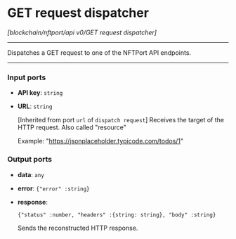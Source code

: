 # GET request dispatcher

_[blockchain/nftport/api v0/GET request dispatcher]_

---

Dispatches a GET request to one of the NFTPort API endpoints.  

---

### Input ports

* __API key__: ` string `


* __URL__: ` string `

    [Inherited from port `url` of `dispatch request`] 
    Receives the target of the HTTP request. Also called "resource" 
    
    Example:
    "https://jsonplaceholder.typicode.com/todos/1"

### Output ports

* __data__: ` any `


* __error__: ` {"error" :string} `


* __response__: 
    ```
    {"status" :number, "headers" :{string: string}, "body" :string}
    ```

    Sends the reconstructed HTTP response.

